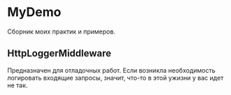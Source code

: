 # MyDemo
Сборник моих практик и примеров.

## HttpLoggerMiddleware
Предназначен для отладочных работ. Если возникла необходимость логировать входящие запросы, значит, что-то в этой ужизни у вас идет не так.
